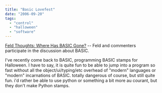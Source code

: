 ```yaml
---
title: "Basic Lovefest"
date: "2006-09-20"
tags: 
  - "control"
  - "halloween"
  - "software"
---
```


[Feld Thoughts: Where Has BASIC Gone?](http://www.feld.com/blog/archives/001946.html "Feld Thoughts: Where Has BASIC Gone?") -- Feld and commenters participate in the discussion about BASIC.

I've recently come back to BASIC, programming BASIC stamps for Halloween. I have to say, it is quite fun to be able to jump into a program so fast without all the object/ui/typing/etc overhead of "modern" languages or "modern" incarnations of BASIC. totally dangerous of course, but still quite fun. i'd rather be able to use python or something a bit more au courant, but they don't make Python stamps.
